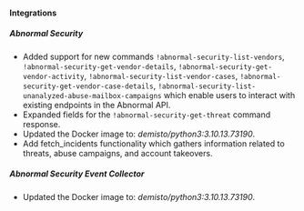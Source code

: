 
#### Integrations

##### Abnormal Security

- Added support for new commands `!abnormal-security-list-vendors`, `!abnormal-security-get-vendor-details`, `!abnormal-security-get-vendor-activity`, `!abnormal-security-list-vendor-cases`, `!abnormal-security-get-vendor-case-details`, `!abnormal-security-list-unanalyzed-abuse-mailbox-campaigns` which enable users to interact with existing endpoints in the Abnormal API.
- Expanded fields for the `!abnormal-security-get-threat` command response.
- Updated the Docker image to: *demisto/python3:3.10.13.73190*.
- Add fetch_incidents functionality which gathers information related to threats, abuse campaigns, and account takeovers. 
##### Abnormal Security Event Collector

- Updated the Docker image to: *demisto/python3:3.10.13.73190*.
